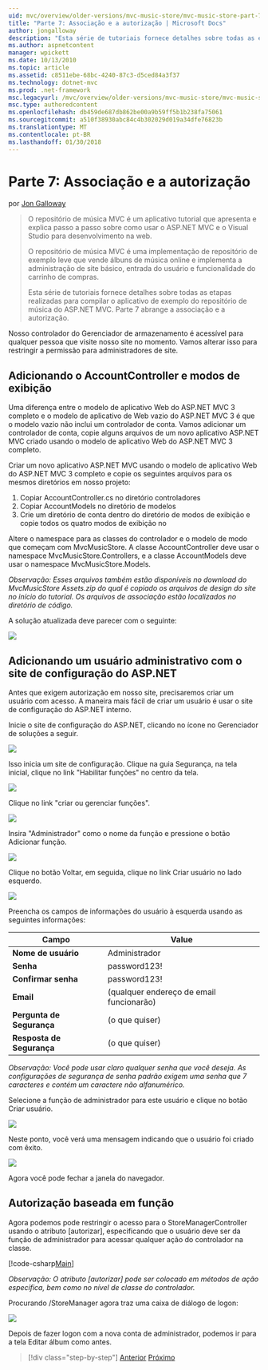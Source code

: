 ```yaml
---
uid: mvc/overview/older-versions/mvc-music-store/mvc-music-store-part-7
title: "Parte 7: Associação e a autorização | Microsoft Docs"
author: jongalloway
description: "Esta série de tutoriais fornece detalhes sobre todas as etapas realizadas para compilar o aplicativo de exemplo do repositório de música do ASP.NET MVC. Parte 7 abrange a associação e a autorização."
ms.author: aspnetcontent
manager: wpickett
ms.date: 10/13/2010
ms.topic: article
ms.assetid: c8511ebe-68bc-4240-87c3-d5ced84a3f37
ms.technology: dotnet-mvc
ms.prod: .net-framework
msc.legacyurl: /mvc/overview/older-versions/mvc-music-store/mvc-music-store-part-7
msc.type: authoredcontent
ms.openlocfilehash: db459de687db862be00a9b59ff5b1b238fa75061
ms.sourcegitcommit: a510f38930abc84c4b302029d019a34dfe76823b
ms.translationtype: MT
ms.contentlocale: pt-BR
ms.lasthandoff: 01/30/2018
---
```

<a name="part-7-membership-and-authorization"></a>Parte 7: Associação e a autorização
====================
por [Jon Galloway](https://github.com/jongalloway)

> O repositório de música MVC é um aplicativo tutorial que apresenta e explica passo a passo sobre como usar o ASP.NET MVC e o Visual Studio para desenvolvimento na web.  
>   
> O repositório de música MVC é uma implementação de repositório de exemplo leve que vende álbuns de música online e implementa a administração de site básico, entrada do usuário e funcionalidade do carrinho de compras.  
>   
> Esta série de tutoriais fornece detalhes sobre todas as etapas realizadas para compilar o aplicativo de exemplo do repositório de música do ASP.NET MVC. Parte 7 abrange a associação e a autorização.


Nosso controlador do Gerenciador de armazenamento é acessível para qualquer pessoa que visite nosso site no momento. Vamos alterar isso para restringir a permissão para administradores de site.

## <a name="adding-the-accountcontroller-and-views"></a>Adicionando o AccountController e modos de exibição

Uma diferença entre o modelo de aplicativo Web do ASP.NET MVC 3 completo e o modelo de aplicativo de Web vazio do ASP.NET MVC 3 é que o modelo vazio não inclui um controlador de conta. Vamos adicionar um controlador de conta, copie alguns arquivos de um novo aplicativo ASP.NET MVC criado usando o modelo de aplicativo Web do ASP.NET MVC 3 completo.

Criar um novo aplicativo ASP.NET MVC usando o modelo de aplicativo Web do ASP.NET MVC 3 completo e copie os seguintes arquivos para os mesmos diretórios em nosso projeto:

1. Copiar AccountController.cs no diretório controladores
2. Copiar AccountModels no diretório de modelos
3. Crie um diretório de conta dentro do diretório de modos de exibição e copie todos os quatro modos de exibição no

Altere o namespace para as classes do controlador e o modelo de modo que começam com MvcMusicStore. A classe AccountController deve usar o namespace MvcMusicStore.Controllers, e a classe AccountModels deve usar o namespace MvcMusicStore.Models.

*Observação: Esses arquivos também estão disponíveis no download do MvcMusicStore Assets.zip do qual é copiado os arquivos de design do site no início do tutorial. Os arquivos de associação estão localizados no diretório de código.*

A solução atualizada deve parecer com o seguinte:

![](mvc-music-store-part-7/_static/image1.png)

## <a name="adding-an-administrative-user-with-the-aspnet-configuration-site"></a>Adicionando um usuário administrativo com o site de configuração do ASP.NET

Antes que exigem autorização em nosso site, precisaremos criar um usuário com acesso. A maneira mais fácil de criar um usuário é usar o site de configuração do ASP.NET interno.

Inicie o site de configuração do ASP.NET, clicando no ícone no Gerenciador de soluções a seguir.

![](mvc-music-store-part-7/_static/image2.png)

Isso inicia um site de configuração. Clique na guia Segurança, na tela inicial, clique no link "Habilitar funções" no centro da tela.

![](mvc-music-store-part-7/_static/image3.png)

Clique no link "criar ou gerenciar funções".

![](mvc-music-store-part-7/_static/image4.png)

Insira "Administrador" como o nome da função e pressione o botão Adicionar função.

![](mvc-music-store-part-7/_static/image5.png)

Clique no botão Voltar, em seguida, clique no link Criar usuário no lado esquerdo.

![](mvc-music-store-part-7/_static/image6.png)

Preencha os campos de informações do usuário à esquerda usando as seguintes informações:

| **Campo** | **Value** |
| --- | --- |
| **Nome de usuário** | Administrador |
| **Senha** | password123! |
| **Confirmar senha** | password123! |
| **Email** | (qualquer endereço de email funcionarão) |
| **Pergunta de Segurança** | (o que quiser) |
| **Resposta de Segurança** | (o que quiser) |

*Observação: Você pode usar claro qualquer senha que você deseja. As configurações de segurança de senha padrão exigem uma senha que 7 caracteres e contém um caractere não alfanumérico.*

Selecione a função de administrador para este usuário e clique no botão Criar usuário.

![](mvc-music-store-part-7/_static/image7.png)

Neste ponto, você verá uma mensagem indicando que o usuário foi criado com êxito.

![](mvc-music-store-part-7/_static/image8.png)

Agora você pode fechar a janela do navegador.

## <a name="role-based-authorization"></a>Autorização baseada em função

Agora podemos pode restringir o acesso para o StoreManagerController usando o atributo [autorizar], especificando que o usuário deve ser da função de administrador para acessar qualquer ação do controlador na classe.

[!code-csharp[Main](mvc-music-store-part-7/samples/sample1.cs)]

*Observação: O atributo [autorizar] pode ser colocado em métodos de ação específica, bem como no nível de classe do controlador.*

Procurando /StoreManager agora traz uma caixa de diálogo de logon:

![](mvc-music-store-part-7/_static/image9.png)

Depois de fazer logon com a nova conta de administrador, podemos ir para a tela Editar álbum como antes.

>[!div class="step-by-step"]
[Anterior](mvc-music-store-part-6.md)
[Próximo](mvc-music-store-part-8.md)

